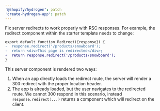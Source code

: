 ```yaml
---
'@shopify/hydrogen': patch
'create-hydrogen-app': patch
---
```


Fix server redirects to work properly with RSC responses. For example, the redirect component within the starter template needs to change:

```diff
export default function Redirect({response}) {
-  response.redirect('/products/snowboard');
-  return <div>This page is redirected</div>;
+  return response.redirect('/products/snowboard');
}
```

This server component is rendered two ways:

1. When an app directly loads the redirect route, the server will render a 300 redirect with the proper location header.
2. The app is already loaded, but the user navigates to the redirected route. We cannot 300 respond in this scenario, instead `response.redirect(...)` returns a component which will redirect on the client.
